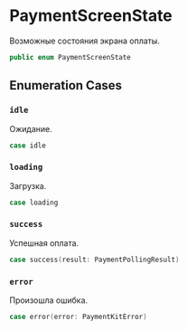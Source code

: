 # PaymentScreenState

Возможные состояния экрана оплаты.

``` swift
public enum PaymentScreenState 
```

## Enumeration Cases

### `idle`

Ожидание.

``` swift
case idle
```

### `loading`

Загрузка.

``` swift
case loading
```

### `success`

Успешная оплата.

``` swift
case success(result: PaymentPollingResult)
```

### `error`

Произошла ошибка.

``` swift
case error(error: PaymentKitError)
```
